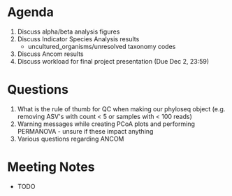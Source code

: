 # Agenda
1. Discuss alpha/beta analysis figures
2. Discuss Indicator Species Analysis results
    - uncultured_organisms/unresolved taxonomy codes 
3. Discuss Ancom results
4. Discuss workload for final project presentation (Due Dec 2, 23:59)

# Questions 
1. What is the rule of thumb for QC when making our phyloseq object (e.g. removing ASV's with count < 5 or samples with < 100 reads)
2. Warning messages while creating PCoA plots and performing PERMANOVA - unsure if these impact anything
3. Various questions regarding ANCOM

# Meeting Notes
- TODO
